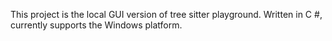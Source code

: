 This project is the local GUI version of tree sitter playground. Written in C #, currently supports the Windows platform.

